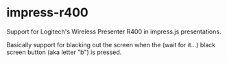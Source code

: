 impress-r400
============

Support for Logitech's Wireless Presenter R400 in impress.js presentations. 

Basically support for blacking out the screen when the (wait for it...) black screen button (aka letter "b") is pressed.
